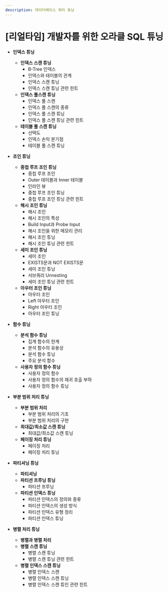 ```yaml
---
description: 데이터베이스 쿼리 튜닝
---
```


# [리얼타임] 개발자를 위한 오라클 SQL 튜닝

- **인덱스 튜닝**
	- **인덱스 스캔 튜닝**
		- B-Tree 인덱스
		- 인덱스와 테이블의 관계
		- 인덱스 스캔 튜닝
		- 인덱스 스캔 튜닝 관련 힌트
	- **인덱스 풀스캔 튜닝**
		- 인덱스 풀 스캔
		- 인덱스 풀 스캔의 종류
		- 인덱스 풀 스캔 튜닝
		- 인덱스 풀 스캔 튜닝 관련 힌트
	- **테이블 풀 스캔 튜닝**
		- 선택도
		- 인덱스 손익 분기점
		- 테이블 풀 스캔 튜닝
	

- **조인 튜닝**
	- **중첩 루프 조인 튜닝**
		- 중첩 루프 조인
		- Outer 테이블과 Inner 테이블
		- 인라인 뷰
		- 중첩 루프 조인 튜닝
		- 중첩 루프 조인 튜닝 관련 힌트
	- **해시 조인 튜닝**
	    - 해시 조인
		- 해시 조인의 특성
		- Build Input과 Probe Input
		- 해시 조인을 위한 메모리 관리
		- 해시 조인 튜닝
		- 해시 조인 튜닝 관련 힌트
	- **세미 조인 튜닝**
	    - 세미 조인
		- EXISTS문과 NOT EXISTS문
		- 세미 조인 튜닝
		- 서브쿼리 Unnesting
		- 세미 조인 튜닝 관련 힌트
	- **아우터 조인 튜닝**
		- 아우터 조인
		- Left 아우터 조인
		- Right 아우터 조인
		- 아우터 조인 튜닝

- **함수 튜닝**
	- **분석 함수 튜닝**
	    - 집계 함수의 한계
		- 분석 함수의 유용성
		- 분석 함수 튜닝
		- 주요 분석 함수
	- **사용자 정의 함수 튜닝**
		- 사용자 정의 함수
		- 사용자 정의 함수의 재귀 호출 부하
		- 사용자 정의 함수 튜닝

- **부분 범위 처리 튜닝**
	- **부분 범위 처리**
	    - 부분 범위 처리의 기초
		- 부분 범위 처리의 구현
	- **최대값/최소값 스캔 튜닝**
	    - 최대값/최소값 스캔 튜닝
	- **페이징 처리 튜닝**
		- 페이징 처리
		- 페이징 처리 튜닝

- **파티셔닝 튜닝**
	- **파티셔닝**
	- **파티션 프루닝 튜닝**
	    - 파티션 프루닝
	- **파티션 인덱스 튜닝**
		- 파티션 인덱스의 정의와 종류
		- 파티션 인덱스의 생성 방식
		- 파티션 인덱스 유형 정리
		- 파티션 인덱스 튜닝

- **병렬 처리 튜닝**
	- **병렬과 병렬 처리**
	- **병렬 스캔 튜닝**
	    - 병렬 스캔 튜닝
		- 병렬 스캔 튜닝 관련 힌트
	- **병렬 인덱스 스캔 튜닝**
		- 병렬 인덱스 스캔
		- 병렬 인덱스 스캔 튜닝 
		- 병렬 인덱스 스캔 튜인 관련 힌트
